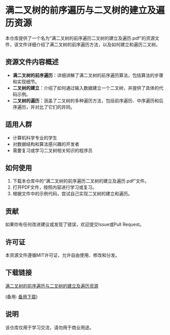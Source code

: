 # 满二叉树的前序遍历与二叉树的建立及遍历资源

本仓库提供了一个名为“满二叉树的前序遍历二叉树的建立及遍历.pdf”的资源文件，该文件详细介绍了满二叉树的前序遍历方法，以及如何建立和遍历二叉树。

## 资源文件内容概述

- **满二叉树的前序遍历**：详细讲解了满二叉树的前序遍历算法，包括算法的步骤和实现细节。
- **二叉树的建立**：介绍了如何通过输入数据建立一个二叉树，并提供了具体的代码示例。
- **二叉树的遍历**：涵盖了二叉树的多种遍历方法，包括前序遍历、中序遍历和后序遍历，并对比了它们的异同。

## 适用人群

- 计算机科学专业的学生
- 对数据结构和算法感兴趣的开发者
- 需要复习或学习二叉树相关知识的程序员

## 如何使用

1. 下载本仓库中的“满二叉树的前序遍历二叉树的建立及遍历.pdf”文件。
2. 打开PDF文件，按照内容进行学习或复习。
3. 根据文件中的示例代码，尝试自己实现二叉树的建立和遍历。

## 贡献

如果你有任何改进建议或发现了错误，欢迎提交Issue或Pull Request。

## 许可证

本资源文件遵循MIT许可证，允许自由使用、修改和分发。

## 下载链接
[满二叉树的前序遍历与二叉树的建立及遍历资源](https://pan.quark.cn/s/af419ea6bfad) 

(备用: [备用下载](https://pan.baidu.com/s/19TRtY6Sy4OCN0NjlgHQsvg?pwd=1234))

## 说明

该仓库仅用于学习交流，请勿用于商业用途。
